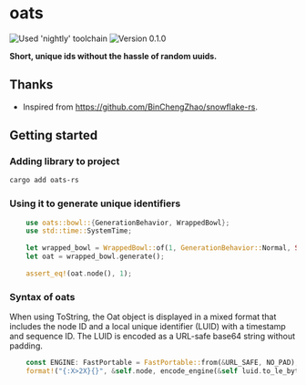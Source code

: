 # oats

![Used 'nightly' toolchain](https://img.shields.io/badge/toolchain-nightly-important)
![Version 0.1.0](https://img.shields.io/badge/version-0.1.0-informational)

**Short, unique ids without the hassle of random uuids.**

## Thanks

- Inspired from <https://github.com/BinChengZhao/snowflake-rs>.

## Getting started

### Adding library to project

```bash
cargo add oats-rs
```

### Using it to generate unique identifiers

```rust
    use oats::bowl::{GenerationBehavior, WrappedBowl};
    use std::time::SystemTime;
    
    let wrapped_bowl = WrappedBowl::of(1, GenerationBehavior::Normal, Some(SystemTime::now()));
    let oat = wrapped_bowl.generate();
    
    assert_eq!(oat.node(), 1);
```

### Syntax of oats

When using ToString, the Oat object is displayed in a mixed format that includes the node ID and a local unique identifier (LUID) with a timestamp and sequence ID. The LUID is encoded as a URL-safe base64 string without padding.

```rust
    const ENGINE: FastPortable = FastPortable::from(&URL_SAFE, NO_PAD);
    format!("{:X>2X}{}", &self.node, encode_engine(&self luid.to_le_bytes(), &ENGINE))
```

